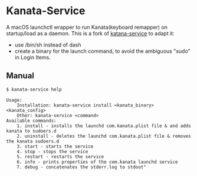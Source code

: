 # Kanata-Service

A macOS launchctl wrapper to run Kanata(keyboard remapper) on startup/load as a daemon.
This is a fork of [katana-service](https://github.com/DivitMittal/kanata-service)
to adapt it:
- use /bin/sh instead of dash
- create a binary for the launch command, to avoid the ambiguous "sudo" in Login Items.


## Manual
```sh
$ kanata-service help
```
```
Usage:
    Installation: kanata-service install <kanata_binary> <kanata_config>
    Other: kanata-service <command>
Available commands:
    1. install - installs the launchd com.kanata.plist file & and adds kanata to sudoers.d
    2. uninstall - deletes the launchd com.kanata.plist file & removes the kanata sudoers.d
    3. start - starts the service
    4. stop - stops the service
    5. restart - restarts the service
    6. info - prints properties of the com.kanata launchd service
    7. debug - concatenates the stderr.log to stdout"
```
